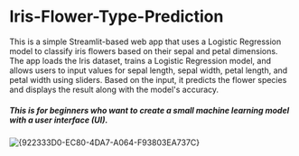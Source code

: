 # Iris-Flower-Type-Prediction

This is a simple Streamlit-based web app that uses a Logistic Regression model to classify iris flowers based on their sepal and petal dimensions. The app loads the Iris dataset, trains a Logistic Regression model, and allows users to input values for sepal length, sepal width, petal length, and petal width using sliders. Based on the input, it predicts the flower species and displays the result along with the model's accuracy.

<h5>This is for beginners who want to create a small machine learning model with a user interface (UI).</h5>


![{922333D0-EC80-4DA7-A064-F93803EA737C}](https://github.com/user-attachments/assets/b822551a-88f4-4c34-997c-558c0d92d522)
